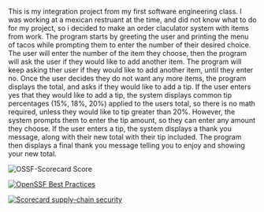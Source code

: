 This is my integration project from my first software engineering class. I was working at a mexican restruant at the time, and did not know what to do for my project, so i decided to make an order claculator system with items from work.
The program starts by greeting the user and printing the menu of tacos while prompting them to enter the number of their desired choice. The user will enter the number of the item they choose, then the program will ask the user if they would like to add another item. 
The program will keep asking ther user if they would like to add another item, until they enter no. Once the user decides they do not want any more items, the program displays the total, and asks if they would like to add a tip. 
If the user enters yes that they would like to add a tip, the system displays common tip percentages (15%, 18%, 20%) applied to the users total, so there is no math required, unless they would like to tip greater than 20%. However, the system prompts them to enter the tip amount, so they can enter any amount they choose. 
If the user enters a tip, the system displays a thank you message, along with their new total with their tip included. The program then displays a final thank you message telling you to enjoy and showing your new total.  

![OSSF-Scorecard Score](https://img.shields.io/ossf-scorecard/github.com/KeyanRR/Integration_COP1500?label=openssf%20scorecard)

[![OpenSSF Best Practices](https://www.bestpractices.dev/projects/1/badge)](https://www.bestpractices.dev/projects/1)

[![Scorecard supply-chain security](https://github.com/KeyanRR/Integration_COP1500/actions/workflows/scorecard.yml/badge.svg)](https://github.com/KeyanRR/Integration_COP1500/actions/workflows/scorecard.yml)

